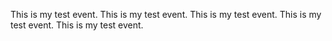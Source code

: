 ---
---
This is my test event. This is my test event. This is my test event. This is my test event. This is my test event. 